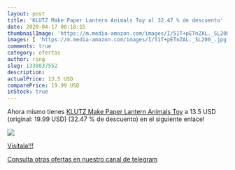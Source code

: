 ```yaml
---
layout: post
title: 'KLUTZ Make Paper Lantern Animals Toy al 32.47 % de descuento'
date: 2020-04-17 00:18:15
thumbnailImage: 'https://m.media-amazon.com/images/I/51T+pETnZAL._SL200_.jpg'
images: [ 'https://m.media-amazon.com/images/I/51T+pETnZAL._SL200_.jpg' ]
comments: true
category: ofertas
author: ring
slug: 1338037552
description:
actualPrice: 13.5 USD
comparePrice: 19.99 USD
inStock: true
---
```


Ahora mismo tienes [KLUTZ Make Paper Lantern Animals Toy](https://www.amazon.com/dp/1338037552/?tag=redken08-20) a 13.5 USD (original: 19.99 USD) (32.47 %  de descuento) en el siguiente enlace!

[![](https://m.media-amazon.com/images/I/51T+pETnZAL._SL200_.jpg)](https://www.amazon.com/dp/1338037552/?tag=redken08-20)

[Visítala!!!](https://www.amazon.com/dp/1338037552/?tag=redken08-20)

[Consulta otras ofertas en nuestro canal de telegram](https://t.me/s/ofertas25)
